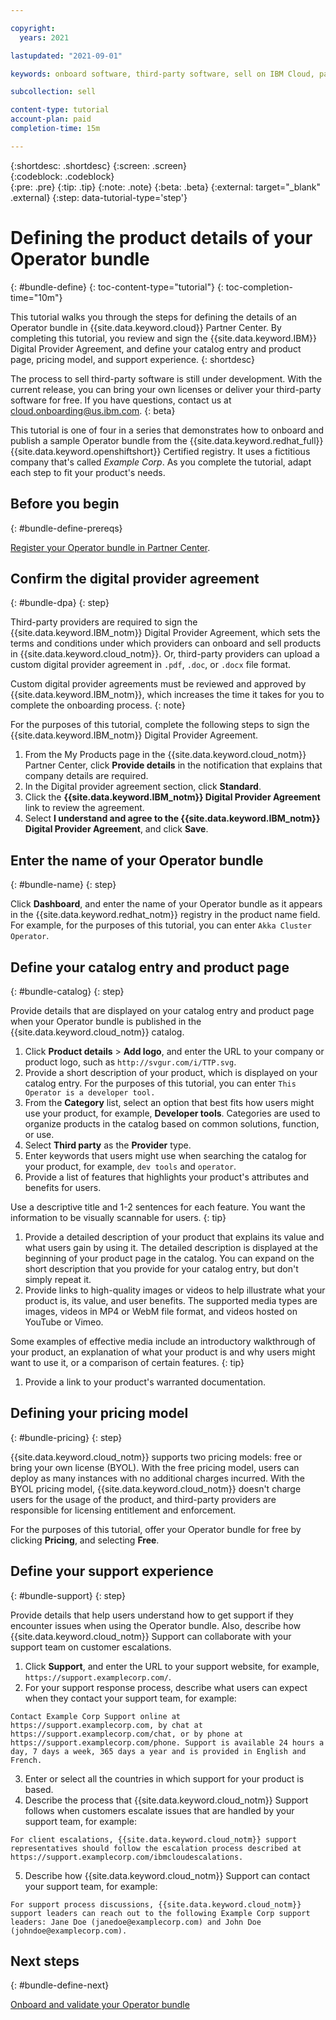```yaml
---

copyright:
  years: 2021

lastupdated: "2021-09-01"

keywords: onboard software, third-party software, sell on IBM Cloud, partner center, operator, validate, test, Red Hat OpenShift cluster, bundle, Kubernetes cluster, product details, catalog listing, support, pricing, BYOL

subcollection: sell

content-type: tutorial
account-plan: paid
completion-time: 15m 

---
```


{:shortdesc: .shortdesc}
{:screen: .screen}  
{:codeblock: .codeblock}  
{:pre: .pre}
{:tip: .tip}
{:note: .note}
{:beta: .beta}
{:external: target="_blank" .external}
{:step: data-tutorial-type='step'} 

# Defining the product details of your Operator bundle 
{: #bundle-define}
{: toc-content-type="tutorial"} 
{: toc-completion-time="10m"} 

This tutorial walks you through the steps for defining the details of an Operator bundle in {{site.data.keyword.cloud}} Partner Center. By completing this tutorial, you review and sign the {{site.data.keyword.IBM}} Digital Provider Agreement, and define your catalog entry and product page, pricing model, and support experience. 
{: shortdesc}

The process to sell third-party software is still under development. With the current release, you can bring your own licenses or deliver your third-party software for free. If you have questions, contact us at cloud.onboarding@us.ibm.com.
{: beta}

This tutorial is one of four in a series that demonstrates how to onboard and publish a sample Operator bundle from the {{site.data.keyword.redhat_full}} {{site.data.keyword.openshiftshort}} Certified registry. It uses a fictitious company that's called *Example Corp*. As you complete the tutorial, adapt each step to fit your product's needs.

## Before you begin
{: #bundle-define-prereqs}

[Register your Operator bundle in Partner Center](/docs/sell?topic=sell-bundle-register).

## Confirm the digital provider agreement
{: #bundle-dpa}
{: step}

Third-party providers are required to sign the {{site.data.keyword.IBM_notm}} Digital Provider Agreement, which sets the terms and conditions under which providers can onboard and sell products in {{site.data.keyword.cloud_notm}}. Or, third-party providers can upload a custom digital provider agreement in `.pdf`, `.doc`, or `.docx` file format. 

Custom digital provider agreements must be reviewed and approved by {{site.data.keyword.IBM_notm}}, which increases the time it takes for you to complete the onboarding process. 
{: note}

For the purposes of this tutorial, complete the following steps to sign the {{site.data.keyword.IBM_notm}} Digital Provider Agreement. 

1. From the My Products page in the {{site.data.keyword.cloud_notm}} Partner Center, click **Provide details** in the notification that explains that company details are required.
1. In the Digital provider agreement section, click **Standard**. 
1. Click the **{{site.data.keyword.IBM_notm}} Digital Provider Agreement** link to review the agreement. 
1. Select **I understand and agree to the {{site.data.keyword.IBM_notm}} Digital Provider Agreement**, and click **Save**.

## Enter the name of your Operator bundle
{: #bundle-name}
{: step}

Click **Dashboard**, and enter the name of your Operator bundle as it appears in the {{site.data.keyword.redhat_notm}} registry in the product name field. For example, for the purposes of this tutorial, you can enter `Akka Cluster Operator`. 

## Define your catalog entry and product page
{: #bundle-catalog}
{: step}

Provide details that are displayed on your catalog entry and product page when your Operator bundle is published in the {{site.data.keyword.cloud_notm}} catalog.

1. Click **Product details** > **Add logo**, and enter the URL to your company or product logo, such as `http://svgur.com/i/TTP.svg`.
1. Provide a short description of your product, which is displayed on your catalog entry. For the purposes of this tutorial, you can enter `This Operator is a developer tool.`
1. From the **Category** list, select an option that best fits how users might use your product, for example, **Developer tools**. Categories are used to organize products in the catalog based on common solutions, function, or use. 
1. Select **Third party** as the **Provider** type.
1. Enter keywords that users might use when searching the catalog for your product, for example, `dev tools` and `operator`.
1. Provide a list of features that highlights your product's attributes and benefits for users.

  Use a descriptive title and 1-2 sentences for each feature. You want the information to be visually scannable for users.
  {: tip}

1. Provide a detailed description of your product that explains its value and what users gain by using it. The detailed description is displayed at the beginning of your product page in the catalog. You can expand on the short description that you provide for your catalog entry, but don't simply repeat it. 
1. Provide links to high-quality images or videos to help illustrate what your product is, its value, and user benefits. The supported media types are images, videos in MP4 or WebM file format, and videos hosted on YouTube or Vimeo. 

  Some examples of effective media include an introductory walkthrough of your product, an explanation of what your product is and why users might want to use it, or a comparison of certain features.
  {: tip}

1. Provide a link to your product's warranted documentation. 

## Defining your pricing model
{: #bundle-pricing}
{: step}

{{site.data.keyword.cloud_notm}} supports two pricing models: free or bring your own license (BYOL). With the free pricing model, users can deploy as many instances with no additional charges incurred. With the BYOL pricing model, {{site.data.keyword.cloud_notm}} doesn't charge users for the usage of the product, and third-party providers are responsible for licensing entitlement and enforcement. 

For the purposes of this tutorial, offer your Operator bundle for free by clicking **Pricing**, and selecting **Free**. 

## Define your support experience
{: #bundle-support}
{: step}

Provide details that help users understand how to get support if they encounter issues when using the Operator bundle. Also, describe how {{site.data.keyword.cloud_notm}} Support can collaborate with your support team on customer escalations.

1. Click **Support**, and enter the URL to your support website, for example, `https://support.examplecorp.com/`.
2. For your support response process, describe what users can expect when they contact your support team, for example:

  `Contact Example Corp Support online at https://support.examplecorp.com, by chat at https://support.examplecorp.com/chat, or by phone at https://support.examplecorp.com/phone. Support is available 24 hours a day, 7 days a week, 365 days a year and is provided in English and French.`
  
3. Enter or select all the countries in which support for your product is based.
4. Describe the process that {{site.data.keyword.cloud_notm}} Support follows when customers escalate issues that are handled by your support team, for example:

  `For client escalations, {{site.data.keyword.cloud_notm}} support representatives should follow the escalation process described at https://support.examplecorp.com/ibmcloudescalations.`
  
5. Describe how {{site.data.keyword.cloud_notm}} Support can contact your support team, for example:

  `For support process discussions, {{site.data.keyword.cloud_notm}} support leaders can reach out to the following Example Corp support leaders: Jane Doe (janedoe@examplecorp.com) and John Doe (johndoe@examplecorp.com).`

## Next steps
{: #bundle-define-next}

[Onboard and validate your Operator bundle](/docs/sell?topic=sell-bundle-onboard) 
